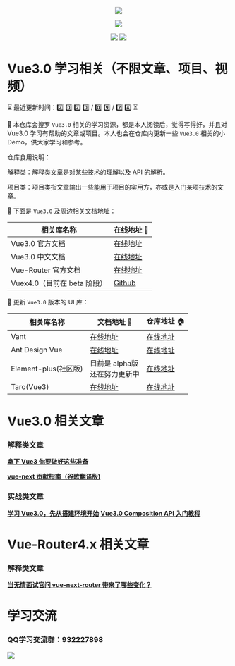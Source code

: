 <p align="center">
  <img src="https://s.yezgea02.com/1600765241808/onpeice.png" />
</p>
<p align="center">
  <img src="https://img.shields.io/badge/%E5%95%A5%E9%83%BD%E5%88%AB%E8%AF%B4-%E6%89%B6%E6%88%91%E8%B5%B7%E6%9D%A5-%2341b883?style=for-the-badge&logo=appveyor">
</p>
<p align="center">
  <img src="https://img.shields.io/badge/Vue-3.x-green">
  <img src="https://img.shields.io/badge/license-MIT-%23ccc">
</p>

# Vue3.0 学习相关（不限文章、项目、视频）
<!--   0️⃣1️⃣2️⃣3️⃣4️⃣5️⃣6️⃣7️⃣8️⃣9️⃣🔟 -->
⌛ 最近更新时间：2️⃣ 0️⃣ 2️⃣ 0️⃣ / 0️⃣ 9️⃣ / 2️⃣ 4️⃣ ⏳

👀 本仓库会搜罗 `Vue3.0` 相关的学习资源，都是本人阅读后，觉得写得好，并且对 Vue3.0 学习有帮助的文章或项目。本人也会在仓库内更新一些 `Vue3.0` 相关的小 Demo，供大家学习和参考。

仓库食用说明：

解释类：解释类文章是对某些技术的理解以及 API 的解析。

项目类：项目类指文章输出一些能用于项目的实用方，亦或是入门某项技术的文章。

📖 下面是 `Vue3.0` 及周边相关文档地址：

| 相关库名称 | 在线地址 🔗 |
| --------- | ----- |
| Vue3.0 官方文档 | [在线地址](https://v3.vuejs.org/) |
| Vue3.0 中文文档 | [在线地址](https://v3.cn.vuejs.org/) |
| Vue-Router 官方文档 | [在线地址](https://next.router.vuejs.org/) |
| Vuex4.0（目前在 beta 阶段） | [Github](https://github.com/vuejs/vuex/tree/4.0) |

🎨 更新 `Vue3.0` 版本的 UI 库：

| 相关库名称 | 文档地址 🔗 | 仓库地址 🏠 |
| --------- | ----- | ----- |
| Vant | [在线地址](https://vant-contrib.gitee.io/vant/next/#/) | [在线地址](https://github.com/youzan/vant/tree/next) |
| Ant Design Vue | [在线地址](https://2x.antdv.com/docs/vue/introduce-cn/) | [在线地址](https://github.com/vueComponent/ant-design-vue/) |
| Element-plus(社区版) | 目前是 alpha版</br>还在努力更新中 | [在线地址](https://github.com/element-plus/element-plus/issues/171) |
| Taro(Vue3) | [在线地址](http://taro-docs.jd.com/taro/docs/vue3) | [在线地址](https://github.com/nervjs/taro) |


# Vue3.0 相关文章
### 解释类文章
[**拿下 Vue3 你要做好这些准备**](https://www.juejin.im/post/6866373381424414734)

[**vue-next 贡献指南（谷歌翻译版)**](https://gitee.com/kennana/vue_next_learning)
### 实战类文章
[**学习 Vue3.0，先从搭建环境开始**](https://mp.weixin.qq.com/s/Bmul8_LUzKBCDKsaP3i_Cg)
[**Vue3.0 Composition API 入门教程**](https://blog.csdn.net/fungleo/category_10020552.html)

# Vue-Router4.x 相关文章
### 解释类文章
[**当无情面试官问 vue-next-router 带来了哪些变化？**](https://segmentfault.com/a/1190000022582928)
# 学习交流
### QQ学习交流群：932227898
![](https://s.yezgea02.com/1600932714747/3001600932707_.pic_hd.jpg)
